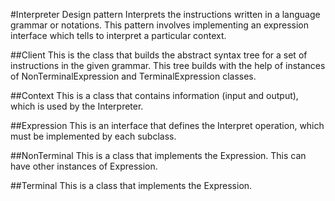 #Interpreter Design pattern
Interprets the instructions written in a language grammar or notations. 
This pattern involves implementing an expression interface which tells to interpret a particular context. 

##Client
This is the class that builds the abstract syntax tree for a set of instructions in the given grammar. 
This tree builds with the help of instances of NonTerminalExpression and TerminalExpression classes.

##Context
This is a class that contains information (input and output), which is used by the Interpreter.

##Expression
This is an interface that defines the Interpret operation, which must be implemented by each subclass.

##NonTerminal
This is a class that implements the Expression. This can have other instances of Expression.

##Terminal
This is a class that implements the Expression.